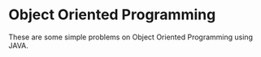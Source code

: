 # Object Oriented Programming
 These are some simple problems on Object Oriented Programming using JAVA.

